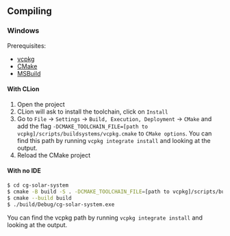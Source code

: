 ## Compiling

### Windows

Prerequisites:

- [vcpkg](https://vcpkg.io/en/getting-started)
- [CMake](https://cmake.org/download/)
- [MSBuild](https://visualstudio.microsoft.com/downloads/)

#### With CLion

1. Open the project
2. CLion will ask to install the toolchain, click on `Install`
3. Go to `File` -> `Settings` -> `Build, Execution, Deployment` -> `CMake` and add the
   flag `-DCMAKE_TOOLCHAIN_FILE=[path to vcpkg]/scripts/buildsystems/vcpkg.cmake` to `CMake options`.
   You can find this path by running `vcpkg integrate install` and looking at the output.
4. Reload the CMake project

#### With no IDE

```bash
$ cd cg-solar-system
$ cmake -B build -S . -DCMAKE_TOOLCHAIN_FILE=[path to vcpkg]/scripts/buildsystems/vcpkg.cmake
$ cmake --build build
$ ./build/Debug/cg-solar-system.exe
```

You can find the vcpkg path by running `vcpkg integrate install` and looking at the output.